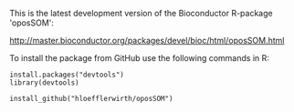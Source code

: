 This is the latest development version of the Bioconductor R-package 'oposSOM':

http://master.bioconductor.org/packages/devel/bioc/html/oposSOM.html

To install the package from GitHub use the following commands in R:

```
install.packages("devtools")
library(devtools)

install_github("hloefflerwirth/oposSOM")
```
